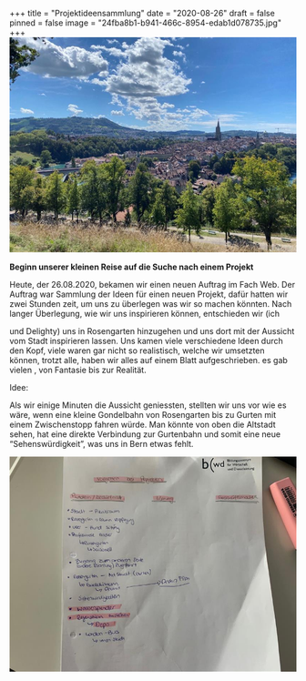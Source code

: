+++
title = "Projektideensammlung"
date = "2020-08-26"
draft = false
pinned = false
image = "24fba8b1-b941-466c-8954-edab1d078735.jpg"
+++
![](24fba8b1-b941-466c-8954-edab1d078735.jpg)

**Beginn unserer kleinen Reise auf die Suche nach einem Projekt**

Heute, der 26.08.2020, bekamen wir einen neuen Auftrag im Fach Web. Der Auftrag war Sammlung der Ideen für einen neuen Projekt, dafür hatten wir zwei Stunden zeit, um uns zu überlegen was wir so machen könnten. Nach langer Überlegung, wie wir uns inspirieren können, entschieden wir (ich



 und Delighty) uns in Rosengarten hinzugehen und uns dort mit der Aussicht vom Stadt inspirieren lassen. Uns kamen viele verschiedene Ideen durch den Kopf, viele waren gar nicht so realistisch, welche wir umsetzten können, trotzt alle, haben wir alles auf einem Blatt aufgeschrieben. es gab vielen , von Fantasie bis zur Realität. 

Idee:

Als wir einige Minuten die Aussicht geniessten, stellten wir uns vor wie es wäre, wenn eine kleine Gondelbahn von Rosengarten bis zu Gurten mit einem Zwischenstopp fahren würde. Man könnte von oben die Altstadt sehen, hat eine direkte Verbindung zur Gurtenbahn und somit eine neue “Sehenswürdigkeit”, was uns in Bern etwas fehlt.





![](a1c9abea-ff33-4e14-9e60-e9551c5eea0d.jpg)
